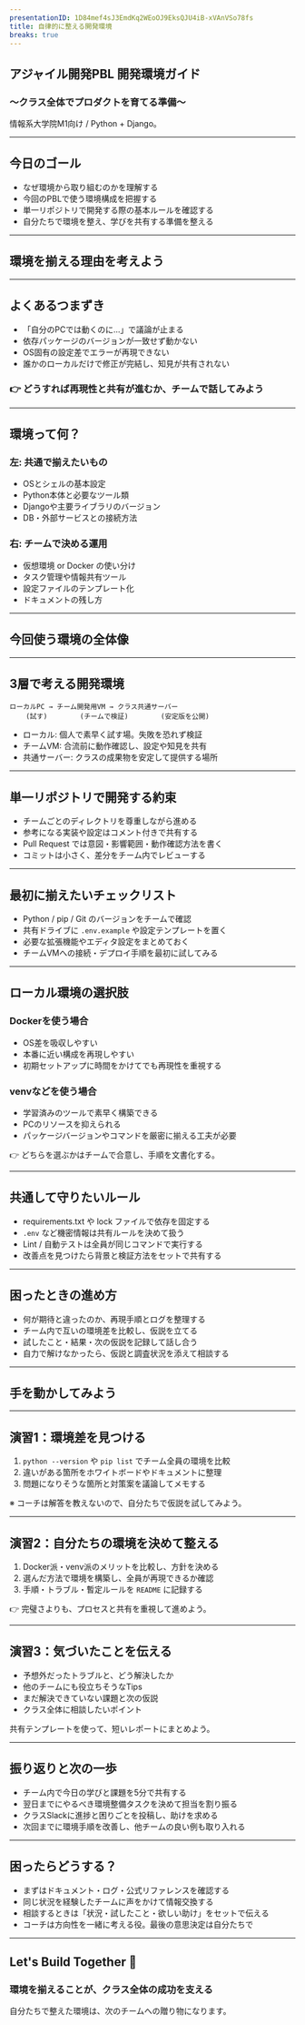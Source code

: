 ```yaml
---
presentationID: 1D84mef4sJ3EmdKq2WEoOJ9EksQJU4iB-xVAnVSo78fs
title: 自律的に整える開発環境
breaks: true
---
```


<!-- {"layout": "タイトル スライド"} -->

## アジャイル開発PBL 開発環境ガイド
### 〜クラス全体でプロダクトを育てる準備〜

情報系大学院M1向け / Python + Django。

---

<!-- {"layout": "タイトルと本文"} -->

## 今日のゴール
- なぜ環境から取り組むのかを理解する
- 今回のPBLで使う環境構成を把握する
- 単一リポジトリで開発する際の基本ルールを確認する
- 自分たちで環境を整え、学びを共有する準備を整える

---

<!-- {"layout": "セクション ヘッダー"} -->

## 環境を揃える理由を考えよう

---

<!-- {"layout": "タイトルと本文"} -->

## よくあるつまずき
- 「自分のPCでは動くのに…」で議論が止まる
- 依存パッケージのバージョンが一致せず動かない
- OS固有の設定差でエラーが再現できない
- 誰かのローカルだけで修正が完結し、知見が共有されない

### 👉 どうすれば再現性と共有が進むか、チームで話してみよう

---

<!-- {"layout": "タイトルと本文(2列)"} -->

## 環境って何？

### 左: 共通で揃えたいもの
- OSとシェルの基本設定
- Python本体と必要なツール類
- Djangoや主要ライブラリのバージョン
- DB・外部サービスとの接続方法

### 右: チームで決める運用
- 仮想環境 or Docker の使い分け
- タスク管理や情報共有ツール
- 設定ファイルのテンプレート化
- ドキュメントの残し方

---

<!-- {"layout": "セクション ヘッダー"} -->

## 今回使う環境の全体像

---

<!-- {"layout": "タイトルと本文"} -->

## 3層で考える開発環境
```
ローカルPC → チーム開発用VM → クラス共通サーバー
    (試す)        (チームで検証)        (安定版を公開)
```
- ローカル: 個人で素早く試す場。失敗を恐れず検証
- チームVM: 合流前に動作確認し、設定や知見を共有
- 共通サーバー: クラスの成果物を安定して提供する場所

---

<!-- {"layout": "タイトルと本文"} -->

## 単一リポジトリで開発する約束
- チームごとのディレクトリを尊重しながら進める
- 参考になる実装や設定はコメント付きで共有する
- Pull Request では意図・影響範囲・動作確認方法を書く
- コミットは小さく、差分をチーム内でレビューする

---

<!-- {"layout": "タイトルと本文"} -->

## 最初に揃えたいチェックリスト
- Python / pip / Git のバージョンをチームで確認
- 共有ドライブに `.env.example` や設定テンプレートを置く
- 必要な拡張機能やエディタ設定をまとめておく
- チームVMへの接続・デプロイ手順を最初に試してみる

---

<!-- {"layout": "タイトルと本文ヘディング(2列)と本文(2列)"} -->

## ローカル環境の選択肢

### Dockerを使う場合
- OS差を吸収しやすい
- 本番に近い構成を再現しやすい
- 初期セットアップに時間をかけてでも再現性を重視する

### venvなどを使う場合
- 学習済みのツールで素早く構築できる
- PCのリソースを抑えられる
- パッケージバージョンやコマンドを厳密に揃える工夫が必要

👉 どちらを選ぶかはチームで合意し、手順を文書化する。

---

<!-- {"layout": "タイトルと本文"} -->

## 共通して守りたいルール
- requirements.txt や lock ファイルで依存を固定する
- `.env` など機密情報は共有ルールを決めて扱う
- Lint / 自動テストは全員が同じコマンドで実行する
- 改善点を見つけたら背景と検証方法をセットで共有する

---

<!-- {"layout": "タイトルと本文"} -->

## 困ったときの進め方
- 何が期待と違ったのか、再現手順とログを整理する
- チーム内で互いの環境差を比較し、仮説を立てる
- 試したこと・結果・次の仮説を記録して話し合う
- 自力で解けなかったら、仮説と調査状況を添えて相談する

---

<!-- {"layout": "セクション ヘッダー"} -->

## 手を動かしてみよう

---

<!-- {"layout": "タイトルと本文"} -->

## 演習1：環境差を見つける
1. `python --version` や `pip list` でチーム全員の環境を比較
2. 違いがある箇所をホワイトボードやドキュメントに整理
3. 問題になりそうな箇所と対策案を議論してメモする

※ コーチは解答を教えないので、自分たちで仮説を試してみよう。

---

<!-- {"layout": "タイトルと本文"} -->

## 演習2：自分たちの環境を決めて整える
1. Docker派・venv派のメリットを比較し、方針を決める
2. 選んだ方法で環境を構築し、全員が再現できるか確認
3. 手順・トラブル・暫定ルールを `README` に記録する

👉 完璧さよりも、プロセスと共有を重視して進めよう。

---

<!-- {"layout": "タイトルと本文"} -->

## 演習3：気づいたことを伝える
- 予想外だったトラブルと、どう解決したか
- 他のチームにも役立ちそうなTips
- まだ解決できていない課題と次の仮説
- クラス全体に相談したいポイント

共有テンプレートを使って、短いレポートにまとめよう。

---

<!-- {"layout": "タイトルと本文"} -->

## 振り返りと次の一歩
- チーム内で今日の学びと課題を5分で共有する
- 翌日までにやるべき環境整備タスクを決めて担当を割り振る
- クラスSlackに進捗と困りごとを投稿し、助けを求める
- 次回までに環境手順を改善し、他チームの良い例も取り入れる

---

<!-- {"layout": "タイトルと本文"} -->

## 困ったらどうする？
- まずはドキュメント・ログ・公式リファレンスを確認する
- 同じ状況を経験したチームに声をかけて情報交換する
- 相談するときは「状況・試したこと・欲しい助け」をセットで伝える
- コーチは方向性を一緒に考える役。最後の意思決定は自分たちで

---

<!-- {"layout": "タイトル スライド"} -->

## Let's Build Together 🚀
### 環境を揃えることが、クラス全体の成功を支える

自分たちで整えた環境は、次のチームへの贈り物になります。
